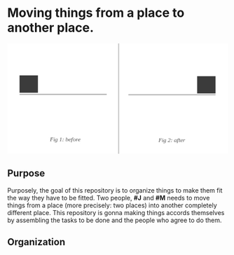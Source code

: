 # Moving things from a place to another place.

![schema](schema.jpg)

## Purpose

Purposely, the goal of this repository is to organize things to make them fit the way they have to be fitted.
Two people, **#J** and **#M** needs to move things from a place (more precisely: two places) into another completely different place.
This repository is gonna making things accords themselves by assembling the tasks to be done and the people who agree to do them.

## Organization


